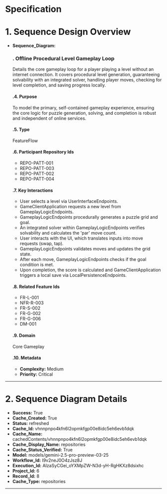 # Specification

# 1. Sequence Design Overview

- **Sequence_Diagram:**
  ### . Offline Procedural Level Gameplay Loop
  Details the core gameplay loop for a player playing a level without an internet connection. It covers procedural level generation, guaranteeing solvability with an integrated solver, handling player moves, checking for level completion, and saving progress locally.

  #### .4. Purpose
  To model the primary, self-contained gameplay experience, ensuring the core logic for puzzle generation, solving, and completion is robust and independent of online services.

  #### .5. Type
  FeatureFlow

  #### .6. Participant Repository Ids
  
  - REPO-PATT-001
  - REPO-PATT-003
  - REPO-PATT-002
  - REPO-PATT-004
  
  #### .7. Key Interactions
  
  - User selects a level via UserInterfaceEndpoints.
  - GameClientApplication requests a new level from GameplayLogicEndpoints.
  - GameplayLogicEndpoints procedurally generates a puzzle grid and goal.
  - An integrated solver within GameplayLogicEndpoints verifies solvability and calculates the 'par' move count.
  - User interacts with the UI, which translates inputs into move requests (swap, tap).
  - GameplayLogicEndpoints validates moves and updates the grid state.
  - After each move, GameplayLogicEndpoints checks if the goal condition is met.
  - Upon completion, the score is calculated and GameClientApplication triggers a local save via LocalPersistenceEndpoints.
  
  #### .8. Related Feature Ids
  
  - FR-L-001
  - NFR-R-003
  - FR-S-002
  - FR-G-002
  - FR-G-006
  - DM-001
  
  #### .9. Domain
  Core Gameplay

  #### .10. Metadata
  
  - **Complexity:** Medium
  - **Priority:** Critical
  


---

# 2. Sequence Diagram Details

- **Success:** True
- **Cache_Created:** True
- **Status:** refreshed
- **Cache_Id:** vhnnpnpo4kfn6l2opmkfgp00e8idc5eh6evb1dqk
- **Cache_Name:** cachedContents/vhnnpnpo4kfn6l2opmkfgp00e8idc5eh6evb1dqk
- **Cache_Display_Name:** repositories
- **Cache_Status_Verified:** True
- **Model:** models/gemini-2.5-pro-preview-03-25
- **Workflow_Id:** I9v2neJ0O4zJsz8J
- **Execution_Id:** AIzaSyCGei_oYXMpZW-N3d-yH-RgHKXz8dsixhc
- **Project_Id:** 6
- **Record_Id:** 8
- **Cache_Type:** repositories


---

